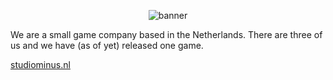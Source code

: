 <p align="center">
  <img alt="banner" src="https://user-images.githubusercontent.com/32131519/230102362-2d6cd5ae-7ab9-41d8-a5c7-a930fedf02f1.png">
</p>

We are a small game company based in the Netherlands. There are three of us and we have (as of yet) released one game.
 
[studiominus.nl](https://studiominus.nl/)
